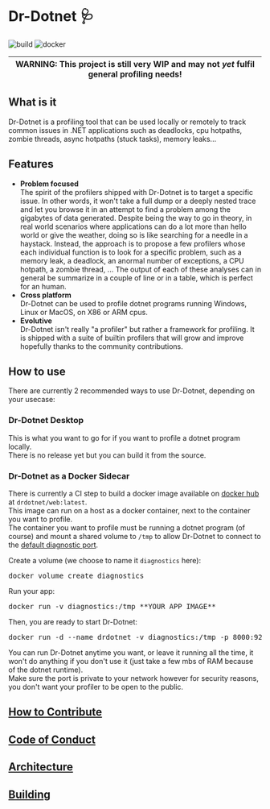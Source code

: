 # Dr-Dotnet 🩺

![build](https://github.com/ogxd/dr-dotnet/actions/workflows/build.yml/badge.svg)
![docker](https://github.com/ogxd/dr-dotnet/actions/workflows/docker.yml/badge.svg)

| WARNING: This project is still very WIP and may not *yet* fulfil general profiling needs! |
| --- |

## What is it

Dr-Dotnet is a profiling tool that can be used locally or remotely to track common issues in .NET applications such as deadlocks, cpu hotpaths, zombie threads, async hotpaths (stuck tasks), memory leaks...

## Features

- **Problem focused**<br/>The spirit of the profilers shipped with Dr-Dotnet is to target a specific issue. In other words, it won't take a full dump or a deeply nested trace and let you browse it in an attempt to find a problem among the gigabytes of data generated. Despite being the way to go in theory, in real world scenarios where applications can do a lot more than hello world or give the weather, doing so is like searching for a needle in a haystack.     Instead, the approach is to propose a few profilers whose each individual function is to look for a specific problem, such as a memory leak, a deadlock, an anormal number of exceptions, a CPU hotpath, a zombie thread, ... The output of each of these analyses can in general be summarize in a couple of line or in a table, which is perfect for an human.
- **Cross platform**<br/>Dr-Dotnet can be used to profile dotnet programs running Windows, Linux or MacOS, on X86 or ARM cpus.
- **Evolutive**<br/>Dr-Dotnet isn't really "a profiler" but rather a framework for profiling. It is shipped with a suite of builtin profilers that will grow and improve hopefully thanks to the community contributions.

## How to use

There are currently 2 recommended ways to use Dr-Dotnet, depending on your usecase:

### Dr-Dotnet Desktop

This is what you want to go for if you want to profile a dotnet program locally.    
There is no release yet but you can build it from the source.

### Dr-Dotnet as a Docker Sidecar

There is currently a CI step to build a docker image available on [docker hub](https://hub.docker.com/r/drdotnet) at `drdotnet/web:latest`.    
This image can run on a host as a docker container, next to the container you want to profile.    
The container you want to profile must be running a dotnet program (of course) and mount a shared volume to `/tmp` to allow Dr-Dotnet to connect to the [default diagnostic port](https://learn.microsoft.com/en-us/dotnet/core/diagnostics/diagnostic-port#default-diagnostic-port).    

Create a volume (we choose to name it `diagnostics` here):
<pre>docker volume create diagnostics</pre>
Run your app:
<pre>docker run -v diagnostics:/tmp **YOUR APP IMAGE**</pre>
Then, you are ready to start Dr-Dotnet:
<pre>docker run -d --name drdotnet -v diagnostics:/tmp -p 8000:92 drdotnet/web:latest</pre>
You can run Dr-Dotnet anytime you want, or leave it running all the time, it won't do anything if you don't use it (just take a few mbs of RAM because of the dotnet runtime).    
Make sure the port is private to your network however for security reasons, you don't want your profiler to be open to the public.

## [How to Contribute](CONTRIBUTING.md)
## [Code of Conduct](CODE_OF_CONDUCT.md)
## [Architecture](ARCHITECTURE.md)
## [Building](BUILDING.md)

